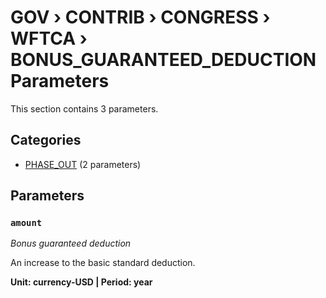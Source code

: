 # GOV › CONTRIB › CONGRESS › WFTCA › BONUS_GUARANTEED_DEDUCTION Parameters

This section contains 3 parameters.

## Categories

- [PHASE_OUT](phase_out/index.md) (2 parameters)

## Parameters

### `amount`
*Bonus guaranteed deduction*

An increase to the basic standard deduction.

**Unit: currency-USD | Period: year**


